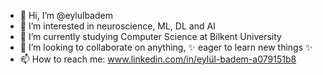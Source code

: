- 👋 Hi, I’m @eylulbadem
- 👀 I’m interested in neuroscience, ML, DL and AI
- 🌱 I’m currently studying Computer Science at Bilkent University
- 💞️ I’m looking to collaborate on anything, ✨ eager to learn new things ✨
- 📫 How to reach me: www.linkedin.com/in/eylül-badem-a079151b8

<!---
eylulbadem/eylulbadem is a ✨ special ✨ repository because its `README.md` (this file) appears on your GitHub profile.
You can click the Preview link to take a look at your changes.
--->
